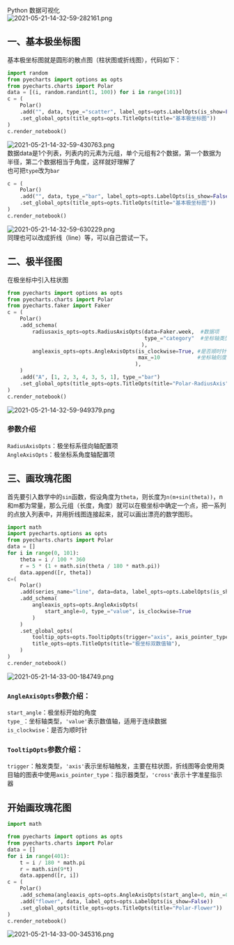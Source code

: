 Python 数据可视化<br />![2021-05-21-14-32-59-282161.png](./img/1621578980656-0a33c505-2392-4214-a588-d554e0b215f7.png)
<a name="Tl2L7"></a>
## 一、基本极坐标图
基本极坐标图就是圆形的散点图（柱状图或折线图），代码如下：
```python
import random
from pyecharts import options as opts
from pyecharts.charts import Polar
data = [(i, random.randint(1, 100)) for i in range(101)]
c = (
    Polar()
    .add("", data, type_="scatter", label_opts=opts.LabelOpts(is_show=False))
    .set_global_opts(title_opts=opts.TitleOpts(title="基本极坐标图"))
)
c.render_notebook()
```
![2021-05-21-14-32-59-430763.png](./img/1621578993184-4eb159fd-5395-4a29-b028-c3d385f065b0.png)<br />数据data是1个列表，列表内的元素为元组，单个元组有2个数据，第一个数据为半径，第二个数据相当于角度，这样就好理解了<br />也可把`type`改为`bar`
```python
c = (
    Polar()
    .add("", data, type_="bar", label_opts=opts.LabelOpts(is_show=False))
    .set_global_opts(title_opts=opts.TitleOpts(title="基本极坐标图"))
)
c.render_notebook()
```
![2021-05-21-14-32-59-630229.png](./img/1621579003497-089ab287-1073-4f5a-86fa-e4416a381579.png)<br />同理也可以改成折线（line）等，可以自己尝试一下。
<a name="EM8zH"></a>
## 二、极半径图
在极坐标中引入柱状图
```python
from pyecharts import options as opts
from pyecharts.charts import Polar
from pyecharts.faker import Faker
c = (
    Polar()
    .add_schema(
        radiusaxis_opts=opts.RadiusAxisOpts(data=Faker.week,  #数据项
                                            type_="category"  #坐标轴类型，类目轴，适用于离散的类目数据，为该类型时必须通过 data 设置类目数据。
                                           ),
        angleaxis_opts=opts.AngleAxisOpts(is_clockwise=True, #是否顺时针排布
                                          max_=10            #坐标轴刻度最大值
                                         ),
    )
    .add("A", [1, 2, 3, 4, 3, 5, 1], type_="bar")
    .set_global_opts(title_opts=opts.TitleOpts(title="Polar-RadiusAxis"))
)
c.render_notebook()
```
![2021-05-21-14-32-59-949379.png](./img/1621579018227-fb21ffa5-cd5f-440e-9afd-6ad69d243a2c.png)
<a name="cKnBn"></a>
### 参数介绍
`RadiusAxisOpts`：极坐标系径向轴配置项<br />`AngleAxisOpts`：极坐标系角度轴配置项
<a name="fLhpo"></a>
## 三、画玫瑰花图
首先要引入数学中的`sin`函数，假设角度为`theta`，则长度为`n(m+sin(theta))`，n和m都为常量，那么元组（长度，角度）就可以在极坐标中确定一个点，把一系列的点放入列表中，并用折线图连接起来，就可以画出漂亮的数学图形。
```python
import math
import pyecharts.options as opts
from pyecharts.charts import Polar
data = []
for i in range(0, 101):
    theta = i / 100 * 360
    r = 5 * (1 + math.sin(theta / 180 * math.pi))
    data.append([r, theta])
c=(
    Polar()
    .add(series_name="line", data=data, label_opts=opts.LabelOpts(is_show=False))
    .add_schema(
        angleaxis_opts=opts.AngleAxisOpts(
            start_angle=0, type_="value", is_clockwise=True
        )
    )
    .set_global_opts(
        tooltip_opts=opts.TooltipOpts(trigger="axis", axis_pointer_type="cross"),
        title_opts=opts.TitleOpts(title="极坐标双数值轴"),
    )
)
c.render_notebook()
```
![2021-05-21-14-33-00-184749.png](./img/1621579027108-6da4eb7a-473b-4ab6-9490-76c7e0163d87.png)
<a name="IbL8C"></a>
### `AngleAxisOpts`参数介绍：
`start_angle`：极坐标开始的角度<br />`type_`：坐标轴类型，`'value'`表示数值轴，适用于连续数据<br />`is_clockwise`：是否为顺时针
<a name="L5etT"></a>
### `TooltipOpts`参数介绍：
`trigger`：触发类型，`'axis'`表示坐标轴触发，主要在柱状图，折线图等会使用类目轴的图表中使用`axis_pointer_type`：指示器类型，`'cross'`表示十字准星指示器
<a name="Bp0pb"></a>
## 开始画玫瑰花图
```python
import math

from pyecharts import options as opts
from pyecharts.charts import Polar
data = []
for i in range(401):
    t = i / 180 * math.pi
    r = math.sin(9*t)
    data.append([r, i])
c = (
    Polar()
    .add_schema(angleaxis_opts=opts.AngleAxisOpts(start_angle=0, min_=0))
    .add("flower", data, label_opts=opts.LabelOpts(is_show=False))
    .set_global_opts(title_opts=opts.TitleOpts(title="Polar-Flower"))
)
c.render_notebook()
```
![2021-05-21-14-33-00-345316.png](./img/1621579036173-9aeb3e09-e7e7-47c7-b209-b35ff6b9638f.png)
